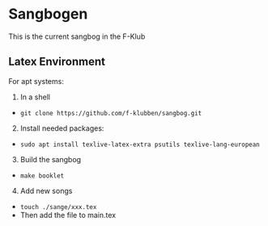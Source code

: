 Sangbogen
========

This is the current sangbog in the F-Klub

Latex Environment
-------------
For apt systems:
1. In a shell
  - `git clone https://github.com/f-klubben/sangbog.git`
2. Install needed packages:
  - `sudo apt install texlive-latex-extra psutils texlive-lang-european`
3. Build the sangbog
  - `make booklet`
4. Add new songs
  - `touch ./sange/xxx.tex`
  - Then add the file to main.tex
